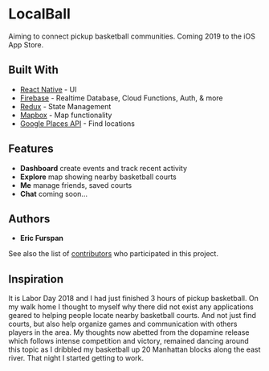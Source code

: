 # LocalBall

Aiming to connect pickup basketball communities. Coming 2019 to the iOS App Store.

## Built With

* [React Native](https://facebook.github.io/react-native/) - UI
* [Firebase](https://firebase.google.com/) - Realtime Database, Cloud Functions, Auth, & more
* [Redux](https://redux.js.org/) - State Management
* [Mapbox](https://github.com/mapbox/react-native-mapbox-gl) - Map functionality
* [Google Places API](https://developers.google.com/places/web-service/search) - Find locations

## Features
* **Dashboard** create events and track recent activity
* **Explore** map showing nearby basketball courts
* **Me** manage friends, saved courts
* **Chat** coming soon...

## Authors

* **Eric Furspan**

See also the list of [contributors](https://github.com/Quanda/Local-Ball/contributors) who participated in this project.


## Inspiration

It is Labor Day 2018 and I had just finished 3 hours of pickup basketball. On my walk home I thought to myself why there did not exist any applications geared to helping people locate nearby basketball courts. And not just find courts, but also help organize games and communication with others players in the area. My thoughts now abetted from the dopamine release which follows intense competition and victory, remained dancing around this topic as I dribbled my basketball up 20 Manhattan blocks along the east river. That night I started getting to work.